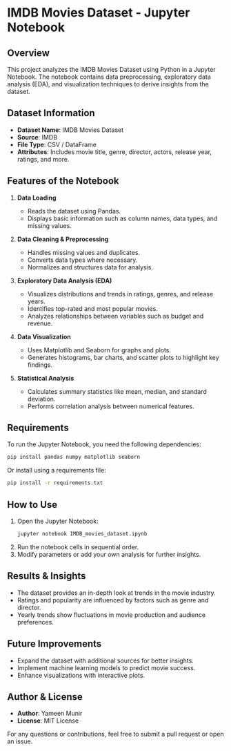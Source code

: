 # IMDB Movies Dataset - Jupyter Notebook

## Overview

This project analyzes the IMDB Movies Dataset using Python in a Jupyter Notebook. The notebook contains data preprocessing, exploratory data analysis (EDA), and visualization techniques to derive insights from the dataset.

## Dataset Information

- **Dataset Name**: IMDB Movies Dataset
- **Source**: IMDB
- **File Type**: CSV / DataFrame
- **Attributes**: Includes movie title, genre, director, actors, release year, ratings, and more.

## Features of the Notebook

1. **Data Loading**

   - Reads the dataset using Pandas.
   - Displays basic information such as column names, data types, and missing values.

2. **Data Cleaning & Preprocessing**

   - Handles missing values and duplicates.
   - Converts data types where necessary.
   - Normalizes and structures data for analysis.

3. **Exploratory Data Analysis (EDA)**

   - Visualizes distributions and trends in ratings, genres, and release years.
   - Identifies top-rated and most popular movies.
   - Analyzes relationships between variables such as budget and revenue.

4. **Data Visualization**

   - Uses Matplotlib and Seaborn for graphs and plots.
   - Generates histograms, bar charts, and scatter plots to highlight key findings.

5. **Statistical Analysis**

   - Calculates summary statistics like mean, median, and standard deviation.
   - Performs correlation analysis between numerical features.

## Requirements

To run the Jupyter Notebook, you need the following dependencies:

```bash
pip install pandas numpy matplotlib seaborn
```

Or install using a requirements file:

```bash
pip install -r requirements.txt
```

## How to Use

1. Open the Jupyter Notebook:
   ```bash
   jupyter notebook IMDB_movies_dataset.ipynb
   ```
2. Run the notebook cells in sequential order.
3. Modify parameters or add your own analysis for further insights.

## Results & Insights

- The dataset provides an in-depth look at trends in the movie industry.
- Ratings and popularity are influenced by factors such as genre and director.
- Yearly trends show fluctuations in movie production and audience preferences.

## Future Improvements

- Expand the dataset with additional sources for better insights.
- Implement machine learning models to predict movie success.
- Enhance visualizations with interactive plots.

## Author & License

- **Author**: Yameen Munir
- **License**: MIT License

For any questions or contributions, feel free to submit a pull request or open an issue.

